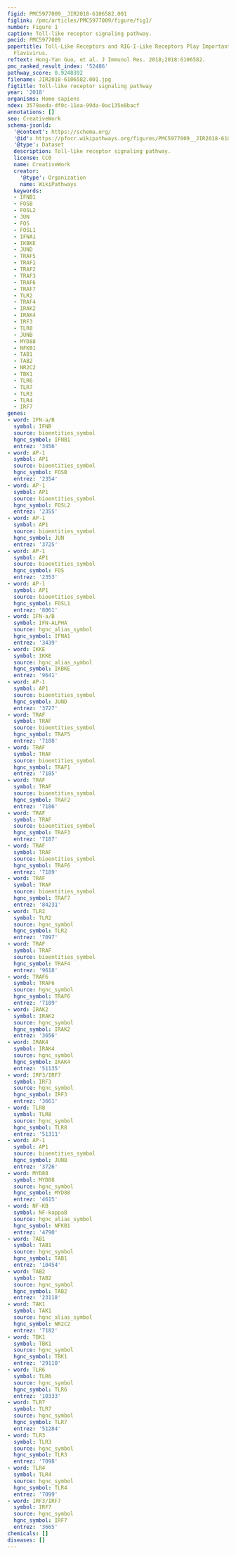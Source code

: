 ```yaml
---
figid: PMC5977009__JIR2018-6106582.001
figlink: /pmc/articles/PMC5977009/figure/fig1/
number: Figure 1
caption: Toll-like receptor signaling pathway.
pmcid: PMC5977009
papertitle: Toll-Like Receptors and RIG-I-Like Receptors Play Important Roles in Resisting
  Flavivirus.
reftext: Hong-Yan Guo, et al. J Immunol Res. 2018;2018:6106582.
pmc_ranked_result_index: '52486'
pathway_score: 0.9248392
filename: JIR2018-6106582.001.jpg
figtitle: Toll-like receptor signaling pathway
year: '2018'
organisms: Homo sapiens
ndex: 3579aeda-df0c-11ea-99da-0ac135e8bacf
annotations: []
seo: CreativeWork
schema-jsonld:
  '@context': https://schema.org/
  '@id': https://pfocr.wikipathways.org/figures/PMC5977009__JIR2018-6106582.001.html
  '@type': Dataset
  description: Toll-like receptor signaling pathway.
  license: CC0
  name: CreativeWork
  creator:
    '@type': Organization
    name: WikiPathways
  keywords:
  - IFNB1
  - FOSB
  - FOSL2
  - JUN
  - FOS
  - FOSL1
  - IFNA1
  - IKBKE
  - JUND
  - TRAF5
  - TRAF1
  - TRAF2
  - TRAF3
  - TRAF6
  - TRAF7
  - TLR2
  - TRAF4
  - IRAK2
  - IRAK4
  - IRF3
  - TLR8
  - JUNB
  - MYD88
  - NFKB1
  - TAB1
  - TAB2
  - NR2C2
  - TBK1
  - TLR6
  - TLR7
  - TLR3
  - TLR4
  - IRF7
genes:
- word: IFN-a/B
  symbol: IFNB
  source: bioentities_symbol
  hgnc_symbol: IFNB1
  entrez: '3456'
- word: AP-1
  symbol: AP1
  source: bioentities_symbol
  hgnc_symbol: FOSB
  entrez: '2354'
- word: AP-1
  symbol: AP1
  source: bioentities_symbol
  hgnc_symbol: FOSL2
  entrez: '2355'
- word: AP-1
  symbol: AP1
  source: bioentities_symbol
  hgnc_symbol: JUN
  entrez: '3725'
- word: AP-1
  symbol: AP1
  source: bioentities_symbol
  hgnc_symbol: FOS
  entrez: '2353'
- word: AP-1
  symbol: AP1
  source: bioentities_symbol
  hgnc_symbol: FOSL1
  entrez: '8061'
- word: IFN-a/B
  symbol: IFN-ALPHA
  source: hgnc_alias_symbol
  hgnc_symbol: IFNA1
  entrez: '3439'
- word: IKKE
  symbol: IKKE
  source: hgnc_alias_symbol
  hgnc_symbol: IKBKE
  entrez: '9641'
- word: AP-1
  symbol: AP1
  source: bioentities_symbol
  hgnc_symbol: JUND
  entrez: '3727'
- word: TRAF
  symbol: TRAF
  source: bioentities_symbol
  hgnc_symbol: TRAF5
  entrez: '7188'
- word: TRAF
  symbol: TRAF
  source: bioentities_symbol
  hgnc_symbol: TRAF1
  entrez: '7185'
- word: TRAF
  symbol: TRAF
  source: bioentities_symbol
  hgnc_symbol: TRAF2
  entrez: '7186'
- word: TRAF
  symbol: TRAF
  source: bioentities_symbol
  hgnc_symbol: TRAF3
  entrez: '7187'
- word: TRAF
  symbol: TRAF
  source: bioentities_symbol
  hgnc_symbol: TRAF6
  entrez: '7189'
- word: TRAF
  symbol: TRAF
  source: bioentities_symbol
  hgnc_symbol: TRAF7
  entrez: '84231'
- word: TLR2
  symbol: TLR2
  source: hgnc_symbol
  hgnc_symbol: TLR2
  entrez: '7097'
- word: TRAF
  symbol: TRAF
  source: bioentities_symbol
  hgnc_symbol: TRAF4
  entrez: '9618'
- word: TRAF6
  symbol: TRAF6
  source: hgnc_symbol
  hgnc_symbol: TRAF6
  entrez: '7189'
- word: IRAK2
  symbol: IRAK2
  source: hgnc_symbol
  hgnc_symbol: IRAK2
  entrez: '3656'
- word: IRAK4
  symbol: IRAK4
  source: hgnc_symbol
  hgnc_symbol: IRAK4
  entrez: '51135'
- word: IRF3/IRF7
  symbol: IRF3
  source: hgnc_symbol
  hgnc_symbol: IRF3
  entrez: '3661'
- word: TLR8
  symbol: TLR8
  source: hgnc_symbol
  hgnc_symbol: TLR8
  entrez: '51311'
- word: AP-1
  symbol: AP1
  source: bioentities_symbol
  hgnc_symbol: JUNB
  entrez: '3726'
- word: MYD88
  symbol: MYD88
  source: hgnc_symbol
  hgnc_symbol: MYD88
  entrez: '4615'
- word: NF-KB
  symbol: NF-kappaB
  source: hgnc_alias_symbol
  hgnc_symbol: NFKB1
  entrez: '4790'
- word: TAB1
  symbol: TAB1
  source: hgnc_symbol
  hgnc_symbol: TAB1
  entrez: '10454'
- word: TAB2
  symbol: TAB2
  source: hgnc_symbol
  hgnc_symbol: TAB2
  entrez: '23118'
- word: TAK1
  symbol: TAK1
  source: hgnc_alias_symbol
  hgnc_symbol: NR2C2
  entrez: '7182'
- word: TBK1
  symbol: TBK1
  source: hgnc_symbol
  hgnc_symbol: TBK1
  entrez: '29110'
- word: TLR6
  symbol: TLR6
  source: hgnc_symbol
  hgnc_symbol: TLR6
  entrez: '10333'
- word: TLR7
  symbol: TLR7
  source: hgnc_symbol
  hgnc_symbol: TLR7
  entrez: '51284'
- word: TLR3
  symbol: TLR3
  source: hgnc_symbol
  hgnc_symbol: TLR3
  entrez: '7098'
- word: TLR4
  symbol: TLR4
  source: hgnc_symbol
  hgnc_symbol: TLR4
  entrez: '7099'
- word: IRF3/IRF7
  symbol: IRF7
  source: hgnc_symbol
  hgnc_symbol: IRF7
  entrez: '3665'
chemicals: []
diseases: []
---
```

